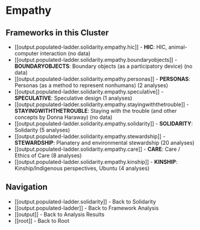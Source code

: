 # Empathy

## Frameworks in this Cluster

- [[output.populated-ladder.solidarity.empathy.hic]] - **HIC**: HIC, animal-computer interaction (no data)
- [[output.populated-ladder.solidarity.empathy.boundaryobjects]] - **BOUNDARYOBJECTS**: Boundary objects (as a participatory device) (no data)
- [[output.populated-ladder.solidarity.empathy.personas]] - **PERSONAS**: Personas (as a method to represent nonhumans) (2 analyses)
- [[output.populated-ladder.solidarity.empathy.speculative]] - **SPECULATIVE**: Speculative design (1 analyses)
- [[output.populated-ladder.solidarity.empathy.stayingwiththetrouble]] - **STAYINGWITHTHETROUBLE**: Staying with the trouble (and other concepts by Donna Haraway) (no data)
- [[output.populated-ladder.solidarity.empathy.solidarity]] - **SOLIDARITY**: Solidarity (5 analyses)
- [[output.populated-ladder.solidarity.empathy.stewardship]] - **STEWARDSHIP**: Planatery and environmental stewardship (20 analyses)
- [[output.populated-ladder.solidarity.empathy.care]] - **CARE**: Care / Ethics of Care (8 analyses)
- [[output.populated-ladder.solidarity.empathy.kinship]] - **KINSHIP**: Kinship/Indigenous perspectives, Ubuntu (4 analyses)


## Navigation

- [[output.populated-ladder.solidarity]] - Back to Solidarity
- [[output.populated-ladder]] - Back to Framework Analysis
- [[output]] - Back to Analysis Results
- [[root]] - Back to Root
